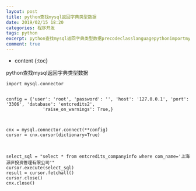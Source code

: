 ```yaml
---
layout: post
title: python查找mysql返回字典类型数据
date: 2019/02/15 18:20
categories: 程序开发
tags: python
excerpt: python查找mysql返回字典类型数据precodeclasslanguagepythonimportmysqlconnectorconfiguserrootpasswordhost127001port3306databaseentcredits2raiseonwarningsTruecnxmysqlconnectorconnectconfigcursorcnxcursordictionary
comment: true
---
```


* content
{:toc}

python查找mysql返回字典类型数据

    
    
    import mysql.connector 
    
    
    config = {'user': 'root', 'password': '', 'host': '127.0.0.1', 'port': '3306', 'database': 'entcredits2',
                  'raise_on_warnings': True,}
    
    
    
    cnx = mysql.connector.connect(**config)
    cursor = cnx.cursor(dictionary=True)
    
    
    
    select_sql = "select * from entcredits_companyinfo where com_name='上海源庐投资管理有限公司'"
    cursor.execute(select_sql)
    result = cursor.fetchall()
    cursor.close()
    cnx.close()
    


    